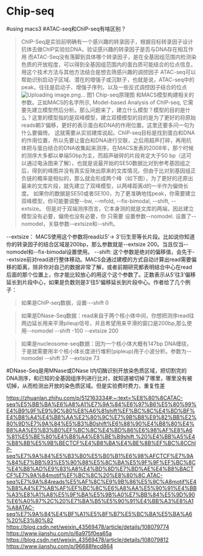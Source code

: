 # Chip-seq
#using macs3
#ATAC-seq和ChIP-seq有啥区别？
> ChIP-Seq是实验前明确有一个感兴趣的转录因子，根据目标转录因子设计抗体去做ChIP实验拉DNA，验证感兴趣的转录因子是否与DNA存在相互作用
> 而ATAC-Seq没有落脚到具体哪个转录因子，是在全基因组范围内检测染色质的开放程度，可以得到全基因组范围内的蛋白质可能结合的位点信息，用这个技术方法与其他方法结合是想去筛感兴趣的调控因子
> ATAC-seq可以帮助识别启动子区域、潜在的增强子或沉默子，也就是说，ATAC-seq中的peak，往往是启动子、增强子序列，以及一些反式调控因子结合的位点
![Uploading image.png…]()
图1 Chip-seq原理图
和MACS模型构建相关的参数。正如MACS的名字所示, Model-based Analysis of ChIP-seq, 它需要先建立模型然后分析。那么问题来了，建立什么模型？模型的目的是什么？这里的模型指的是双峰模型，建立双模模型的目的是为了更好的将原始reads朝3'偏移，更好的表示蛋白和DNA的作用位置。这里还要多问一句为什么要偏倚。
这就需要从实验建库说起。ChIP-seq目标是找到蛋白和DNA的作用位置，所以先要让蛋白和DNA进行交联，之后用超声打碎，再用抗体把与蛋白结合的DNA收集起来测序。在MACS发表的2008年，那个时候的测序大多都以单端50bp为主，而超声破碎的片段肯定大于50 bp（这可以通过电泳图来了解），也就是说最开始的SE50数据比对到参考基因组之后，得到的峰图并没有真实反映出原来的文库情况。但由于比对到基因组正负链的概率是相似的，那么就会形成两个峰（如下图），为了更好的还原出最来的文库片段，就先建立了双峰模型，以两峰距离d的一半作为偏倚长度。
如果你的数据是SE50或者SE100，为了更准确地找peak，你需要建立双峰模型，你可能要调整--bw, --mfold, --fix-bimodal, --shift, --extsize。 但是对于双端测序而言，它本身测的就是文库的两端，因此建立模型没有必要，偏倚也没有必要，你 只需要 设置参数--nomodel.
设置了--nomodel，关联参数--extsize和--shift。

--extsize： MACS使用这个参数将read以5'-> 3'衍生至等长片段。比如说你知道你的转录因子的结合区域是200bp，那么参数就是--extsize 200。当且仅当--nomodel和--fix-bimodal设置使用。
--shift: 这个参数是绝对的偏移值，会先于--extsize前对read进行整体移动。MACS会通过建模的方式自动计算出read需要偏移的距离，除非你对自己的数据非常了解，或者前期研究都表明结合中心在read后面的那个位置上，你才能比较放心的用这个这个参数了。正数表示从5'往3'偏移延长到片段中心，如果是负数则是3'往5'偏移延长到片段中心。作者给了几个例子：

>如果是ChIP-seq数据，设置·--shift 0

>如果是DNase-Seq数据：read来自于两个核小体中间，你想把测序read往两边延长用来平滑pileup信号，并且希望用来平滑的窗口是200bp,那么使用--nomodel --shift -100 --extsize 200

>如果是nucleosome-seq数据：因为一个核小体大概有147bp DNA缠绕，于是就需要用半个核小体长度进行堆积(pipleup)用于小波分析。参数为--nomodel --shift 37 --extsize 73

#DNase-Seq是用MNase或DNase I内切酶识别开放染色质区域，把切割完的DNA测序，和已知的全基因组序列进行比对，就知道被切掉了哪里，哪里没有被切掉，从而检测出开放的染色质区域。但是实验费时费力，重复性差


https://zhuanlan.zhihu.com/p/512163334#:~:text=%E8%80%8CATAC-seq%E5%BB%BA%E6%A8%A1%E7%9A%84%E6%97%B6%E5%80%99%E4%B9%9F%E9%9C%80%E8%A6%81shift%EF%BC%8C%E4%BD%BF%E4%B8%A4%E4%B8%AA%E2%80%9C%E7%9B%B8%E9%82%BB%E2%80%9D%E7%9A%84%E5%B3%B0shift%E6%88%90%E4%B8%80%E4%B8%AA%E5%B3%B0%EF%BC%8C%E4%BD%86%E6%98%AF%E8%A6%81%E5%BE%80%E4%B8%A4%E8%BE%B9shift.%20%E4%BB%A5%E4%B8%8B%E5%9B%BECTCF%E4%B8%BA%E4%BE%8B%EF%BC%8CChIP-seq%E7%9A%84%E5%B3%B0%E5%B0%B1%E6%98%AFCTCF%E7%9A%84%E7%BB%93%E5%90%88%E5%8C%BA%E5%9F%9F%EF%BC%8C%E4%B8%AD%E9%83%A8%E4%BD%8D%E7%BD%AE%E4%B8%BACTCF%E7%9A%84motif%EF%BC%8C%20%E8%80%8C,ATAC-seq%E7%9A%84reads%E5%AF%8C%E9%9B%86%E5%9C%A8motif%E4%B8%A4%E7%AB%AF%EF%BC%8C%E6%A8%AA%E5%90%91%E4%BB%A3%E8%A1%A8%E5%9F%BA%E5%9B%A0%E7%BB%84%E5%9D%90%E6%A0%87%2C%20%E7%BA%B5%E5%90%91%E4%BB%A3%E8%A1%A8ATAC-seq%E7%9A%84%E4%BF%A1%E5%8F%B7%E5%BC%BA%E5%BA%A6%20%E3%80%82
https://blog.csdn.net/weixin_43569478/article/details/108079774
https://www.jianshu.com/p/6a975f0ea65a
https://blog.csdn.net/weixin_43569478/article/details/108079812
https://www.jianshu.com/p/96688fecd864

